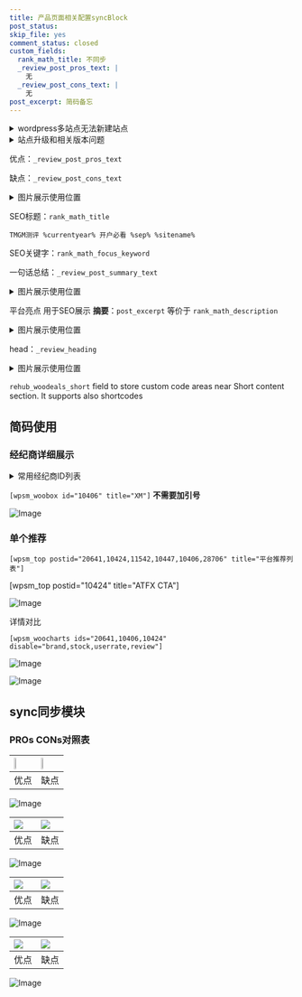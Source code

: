 ```yaml
---
title: 产品页面相关配置syncBlock
post_status: 
skip_file: yes
comment_status: closed
custom_fields:
  rank_math_title: 不同步
  _review_post_pros_text: |
    无
  _review_post_cons_text: |
    无
post_excerpt: 简码备忘
---
```

<details><summary>wordpress多站点无法新建站点</summary>

<li>和报错需要清理cookies一样的原因</li>
<li>wp-config.php里面<code>define( 'SUBDOMAIN_INSTALL', false );//子域名安装</code></li>
<li>新建子站点是用<code>define( 'SUBDOMAIN_INSTALL', true);//子域名安装</code> 完成以后，改成<code>false</code></li>
</details>

<details><summary>站点升级和相关版本问题</summary>

<p>wordpress：5.9.9
woocommerce：7.5.1
出现问题的地方：主题选项里面>><strong>Product layout >>compact style</strong></p>
<p>如何出现没有用过的字段 导致无法保存。先导出配置 然后进行修改，后面再次恢复即可。</p>
<p>出现部分字段无法显示时，需要返回默认布局后，对产品进行保存就好了。</p>
<p></p>
</details>

优点：`_review_post_pros_text`

缺点：`_review_post_cons_text`

<details><summary>图片展示使用位置</summary>

<img src="https://prod-files-secure.s3.us-west-2.amazonaws.com/39ed1227-6d7d-4570-be36-9ccd4a2c4241/f51d3d83-55d4-4bdf-9604-f37ec77ab556/Untitled.png?X-Amz-Algorithm=AWS4-HMAC-SHA256&X-Amz-Content-Sha256=UNSIGNED-PAYLOAD&X-Amz-Credential=AKIAT73L2G45HZZMZUHI%2F20240831%2Fus-west-2%2Fs3%2Faws4_request&X-Amz-Date=20240831T045520Z&X-Amz-Expires=3600&X-Amz-Signature=6aefa45fa60988a9f5f259c95d3b38d5a68c96bc2ba55f6d3378fc961b0435f5&X-Amz-SignedHeaders=host&x-id=GetObject" alt="Image">
</details>

SEO标题：`rank_math_title`

`TMGM测评 %currentyear% 开户必看 %sep% %sitename%`

SEO关键字：`rank_math_focus_keyword`

一句话总结：`_review_post_summary_text`

<details><summary>图片展示使用位置</summary>

<img src="https://prod-files-secure.s3.us-west-2.amazonaws.com/39ed1227-6d7d-4570-be36-9ccd4a2c4241/4b96a922-296c-4f4e-8630-d1c870cbce01/Untitled.png?X-Amz-Algorithm=AWS4-HMAC-SHA256&X-Amz-Content-Sha256=UNSIGNED-PAYLOAD&X-Amz-Credential=AKIAT73L2G45HZZMZUHI%2F20240831%2Fus-west-2%2Fs3%2Faws4_request&X-Amz-Date=20240831T045521Z&X-Amz-Expires=3600&X-Amz-Signature=a9f7f16d96fd502c955a91ffcd12cfd4985817c347f3575ca2c5d2702a4b52c2&X-Amz-SignedHeaders=host&x-id=GetObject" alt="Image">
</details>

平台亮点 用于SEO展示 **摘要**：`post_excerpt`  等价于 `rank_math_description`

<details><summary>图片展示使用位置</summary>

<img src="https://prod-files-secure.s3.us-west-2.amazonaws.com/39ed1227-6d7d-4570-be36-9ccd4a2c4241/1ee11f63-b60a-4dfe-a7a7-d58ff23b5d88/Untitled.png?X-Amz-Algorithm=AWS4-HMAC-SHA256&X-Amz-Content-Sha256=UNSIGNED-PAYLOAD&X-Amz-Credential=AKIAT73L2G45HZZMZUHI%2F20240831%2Fus-west-2%2Fs3%2Faws4_request&X-Amz-Date=20240831T045521Z&X-Amz-Expires=3600&X-Amz-Signature=7ef0c3fb6ae01bec2b579cb5c44cce543b7ceeb9b8ecc195e6e06e717cb683e2&X-Amz-SignedHeaders=host&x-id=GetObject" alt="Image">
<img src="https://prod-files-secure.s3.us-west-2.amazonaws.com/39ed1227-6d7d-4570-be36-9ccd4a2c4241/ad4118b5-78d8-4fbe-801e-3b29b5d99c01/Untitled.png?X-Amz-Algorithm=AWS4-HMAC-SHA256&X-Amz-Content-Sha256=UNSIGNED-PAYLOAD&X-Amz-Credential=AKIAT73L2G45HZZMZUHI%2F20240831%2Fus-west-2%2Fs3%2Faws4_request&X-Amz-Date=20240831T045521Z&X-Amz-Expires=3600&X-Amz-Signature=080b08dc3dd53ef0b46b73ce95b6e31c7730acf1b859d8b061cc040055f041f7&X-Amz-SignedHeaders=host&x-id=GetObject" alt="Image">
<img src="https://prod-files-secure.s3.us-west-2.amazonaws.com/39ed1227-6d7d-4570-be36-9ccd4a2c4241/a38cf7c9-a79c-4b64-9e94-13589fe0758b/Untitled.png?X-Amz-Algorithm=AWS4-HMAC-SHA256&X-Amz-Content-Sha256=UNSIGNED-PAYLOAD&X-Amz-Credential=AKIAT73L2G45HZZMZUHI%2F20240831%2Fus-west-2%2Fs3%2Faws4_request&X-Amz-Date=20240831T045521Z&X-Amz-Expires=3600&X-Amz-Signature=f45e70fb22d3f75d4d6937c5783f007f89fe2d70936c1851623308e49f8e2787&X-Amz-SignedHeaders=host&x-id=GetObject" alt="Image">
<img src="https://prod-files-secure.s3.us-west-2.amazonaws.com/39ed1227-6d7d-4570-be36-9ccd4a2c4241/7da6fc1e-d2ac-42ae-8c75-cb5749aa18f6/Untitled.png?X-Amz-Algorithm=AWS4-HMAC-SHA256&X-Amz-Content-Sha256=UNSIGNED-PAYLOAD&X-Amz-Credential=AKIAT73L2G45HZZMZUHI%2F20240831%2Fus-west-2%2Fs3%2Faws4_request&X-Amz-Date=20240831T045521Z&X-Amz-Expires=3600&X-Amz-Signature=f7824428407c29a8e0495824a34cbd3778ceb0b9cceba69e728b8d87dcc51073&X-Amz-SignedHeaders=host&x-id=GetObject" alt="Image">
<img src="https://prod-files-secure.s3.us-west-2.amazonaws.com/39ed1227-6d7d-4570-be36-9ccd4a2c4241/7e97f40a-eaee-47f5-b2f9-475f96808fa7/Untitled.png?X-Amz-Algorithm=AWS4-HMAC-SHA256&X-Amz-Content-Sha256=UNSIGNED-PAYLOAD&X-Amz-Credential=AKIAT73L2G45HZZMZUHI%2F20240831%2Fus-west-2%2Fs3%2Faws4_request&X-Amz-Date=20240831T045521Z&X-Amz-Expires=3600&X-Amz-Signature=533da28a7fb24f09b3d266cca59b95502975acfdb9629d607612a983933e9aa5&X-Amz-SignedHeaders=host&x-id=GetObject" alt="Image">
</details>

head：`_review_heading`

<details><summary>图片展示使用位置</summary>

<img src="https://prod-files-secure.s3.us-west-2.amazonaws.com/39ed1227-6d7d-4570-be36-9ccd4a2c4241/3a4650ad-9887-415c-889a-edd51fa54f27/Untitled.png?X-Amz-Algorithm=AWS4-HMAC-SHA256&X-Amz-Content-Sha256=UNSIGNED-PAYLOAD&X-Amz-Credential=AKIAT73L2G45HZZMZUHI%2F20240831%2Fus-west-2%2Fs3%2Faws4_request&X-Amz-Date=20240831T045521Z&X-Amz-Expires=3600&X-Amz-Signature=c20fa2ff740bb272d58cae9cad8c5ef5b23f10e40891e80b2f7ae7d8459392d9&X-Amz-SignedHeaders=host&x-id=GetObject" alt="Image">
</details>

`rehub_woodeals_short`	field to store custom code areas near Short content section. It supports also shortcodes



## 简码使用

### 经纪商详细展示

<details><summary>常用经纪商ID列表</summary>

<pre><code class="php">嘉盛 ===> 20641  [wpsm_woobox id="20641" title="嘉盛"]
易信easymarkets ===> 11542  [wpsm_woobox id="11542" title="易信easymarkets"]
ATFX外汇 ===> 10424  [wpsm_woobox id="10424" title="ATFX"]
XM ===> 10406  [wpsm_woobox id="10406" title="XM"]
TMGM ===> 29622  [wpsm_woobox id="29622" title="TMGM"]
HYCM ===> 10447  [wpsm_woobox id="10447" title="HYCM"]
fpmarkets澳福外汇 ===> 20639  [wpsm_woobox id="20639" title="fpmarkets澳福外汇"]</code></pre>
</details>

`[wpsm_woobox id="10406" title="XM"]` **不需要加引号**

![Image](https://prod-files-secure.s3.us-west-2.amazonaws.com/39ed1227-6d7d-4570-be36-9ccd4a2c4241/4f898f9d-0fa7-4e43-acd3-ac6bc7be575a/Untitled.png?X-Amz-Algorithm=AWS4-HMAC-SHA256&X-Amz-Content-Sha256=UNSIGNED-PAYLOAD&X-Amz-Credential=AKIAT73L2G45HZZMZUHI%2F20240831%2Fus-west-2%2Fs3%2Faws4_request&X-Amz-Date=20240831T045519Z&X-Amz-Expires=3600&X-Amz-Signature=72a80e6580aa021317f0f4b75fadd03b1864f4fdc627c1633dfc048d84447c24&X-Amz-SignedHeaders=host&x-id=GetObject)

### 单个推荐
`[wpsm_top postid="20641,10424,11542,10447,10406,28706" title="平台推荐列表"]`

[wpsm_top postid="10424" title="ATFX CTA"]

![Image](https://prod-files-secure.s3.us-west-2.amazonaws.com/39ed1227-6d7d-4570-be36-9ccd4a2c4241/5ac620dc-51a8-48b6-b55d-91f47299193c/Untitled.png?X-Amz-Algorithm=AWS4-HMAC-SHA256&X-Amz-Content-Sha256=UNSIGNED-PAYLOAD&X-Amz-Credential=AKIAT73L2G45HZZMZUHI%2F20240831%2Fus-west-2%2Fs3%2Faws4_request&X-Amz-Date=20240831T045519Z&X-Amz-Expires=3600&X-Amz-Signature=1805f0cb94d4e74883ef1c640e1bc63e6afcee49d0240a0e38ff87411948de3f&X-Amz-SignedHeaders=host&x-id=GetObject)

详情对比

`[wpsm_woocharts ids="20641,10406,10424" disable="brand,stock,userrate,review"]`

![Image](https://prod-files-secure.s3.us-west-2.amazonaws.com/39ed1227-6d7d-4570-be36-9ccd4a2c4241/bf3ba45f-b9f3-4295-8aef-b4a495fd25f4/Untitled.png?X-Amz-Algorithm=AWS4-HMAC-SHA256&X-Amz-Content-Sha256=UNSIGNED-PAYLOAD&X-Amz-Credential=AKIAT73L2G45HZZMZUHI%2F20240831%2Fus-west-2%2Fs3%2Faws4_request&X-Amz-Date=20240831T045519Z&X-Amz-Expires=3600&X-Amz-Signature=9bec1db1cb1166a6b1ee7672e6ad4e84352093e7675db49a5617fb25cc169077&X-Amz-SignedHeaders=host&x-id=GetObject)

![Image](https://prod-files-secure.s3.us-west-2.amazonaws.com/39ed1227-6d7d-4570-be36-9ccd4a2c4241/30bc56ef-f383-4b48-9768-2ebc9e436ec0/Untitled.png?X-Amz-Algorithm=AWS4-HMAC-SHA256&X-Amz-Content-Sha256=UNSIGNED-PAYLOAD&X-Amz-Credential=AKIAT73L2G45HZZMZUHI%2F20240831%2Fus-west-2%2Fs3%2Faws4_request&X-Amz-Date=20240831T045519Z&X-Amz-Expires=3600&X-Amz-Signature=d65ccfc5593ecc39f732305d07d168f45266dfbc2dbdaad301b70b9e623a34c6&X-Amz-SignedHeaders=host&x-id=GetObject)

## sync同步模块

### PROs CONs对照表

| <img src="https://cdn.ifttt.fun/gh/jarlin8/OSS@main/icons/customize/pros.svg" height="auto" width="37.3%"> | <img src="https://cdn.ifttt.fun/gh/jarlin8/OSS@main/icons/customize/cons.svg" height="auto" width="28.8%"> |
| :--- | :--- |
| 优点 | 缺点 |

![Image](https://prod-files-secure.s3.us-west-2.amazonaws.com/39ed1227-6d7d-4570-be36-9ccd4a2c4241/8742b755-dfb5-4004-9a5f-d6e561664bd8/Untitled.png?X-Amz-Algorithm=AWS4-HMAC-SHA256&X-Amz-Content-Sha256=UNSIGNED-PAYLOAD&X-Amz-Credential=AKIAT73L2G45HZZMZUHI%2F20240831%2Fus-west-2%2Fs3%2Faws4_request&X-Amz-Date=20240831T045519Z&X-Amz-Expires=3600&X-Amz-Signature=3e73bbd91115e41a485af1299ee972c77b54203584559a0e61e280753a3285d5&X-Amz-SignedHeaders=host&x-id=GetObject)

| <img src="https://cdn.ifttt.fun/gh/jarlin8/OSS@main/icons/customize/pros1.svg" height="auto"> | <img src="https://cdn.ifttt.fun/gh/jarlin8/OSS@main/icons/customize/cons1.svg" height="auto"> |
| :--- | :--- |
| 优点 | 缺点 |

![Image](https://prod-files-secure.s3.us-west-2.amazonaws.com/39ed1227-6d7d-4570-be36-9ccd4a2c4241/806358f8-c9c4-4e17-bb35-c6c76a5397a5/Untitled.png?X-Amz-Algorithm=AWS4-HMAC-SHA256&X-Amz-Content-Sha256=UNSIGNED-PAYLOAD&X-Amz-Credential=AKIAT73L2G45HZZMZUHI%2F20240831%2Fus-west-2%2Fs3%2Faws4_request&X-Amz-Date=20240831T045519Z&X-Amz-Expires=3600&X-Amz-Signature=16482742230196f08e375c332226fc5170d27345f392f6ba9593d1b23b36153d&X-Amz-SignedHeaders=host&x-id=GetObject)

| <img src="https://cdn.ifttt.fun/gh/jarlin8/OSS@main/icons/customize/pros2.svg" height="auto"> | <img src="https://cdn.ifttt.fun/gh/jarlin8/OSS@main/icons/customize/cons2.svg" height="auto"> |
| :--- | :--- |
| 优点 | 缺点 |

![Image](https://prod-files-secure.s3.us-west-2.amazonaws.com/39ed1227-6d7d-4570-be36-9ccd4a2c4241/a9245ec9-70dd-4005-b534-0d54315fc5f3/Untitled.png?X-Amz-Algorithm=AWS4-HMAC-SHA256&X-Amz-Content-Sha256=UNSIGNED-PAYLOAD&X-Amz-Credential=AKIAT73L2G45HZZMZUHI%2F20240831%2Fus-west-2%2Fs3%2Faws4_request&X-Amz-Date=20240831T045519Z&X-Amz-Expires=3600&X-Amz-Signature=d9fa80c97b5d53c4ca43d2a562a7397e623f4a7c1b1f1d9b665d47f3793af8c7&X-Amz-SignedHeaders=host&x-id=GetObject)

| <img src="https://cdn.ifttt.fun/gh/jarlin8/OSS@main/icons/customize/pros3.svg" height="auto"> | <img src="https://cdn.ifttt.fun/gh/jarlin8/OSS@main/icons/customize/cons3.svg" height="auto"> |
| :--- | :--- |
| 优点 | 缺点 |

![Image](https://prod-files-secure.s3.us-west-2.amazonaws.com/39ed1227-6d7d-4570-be36-9ccd4a2c4241/e1e580a2-2e5c-4780-9ff4-19c318fc2284/Untitled.png?X-Amz-Algorithm=AWS4-HMAC-SHA256&X-Amz-Content-Sha256=UNSIGNED-PAYLOAD&X-Amz-Credential=AKIAT73L2G45HZZMZUHI%2F20240831%2Fus-west-2%2Fs3%2Faws4_request&X-Amz-Date=20240831T045519Z&X-Amz-Expires=3600&X-Amz-Signature=38fd7e4e8a54166ec31ac1d5221d4a225f130fdfe8ee252a1bcb448bd6f7dbb3&X-Amz-SignedHeaders=host&x-id=GetObject)